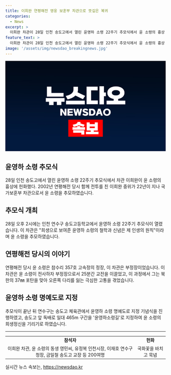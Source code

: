 ```yaml
---
title: 이희완 연평해전 영웅 보훈부 차관으로 뜻깊은 복귀
categories:
  - News
excerpt: >
  이희완 차관이 28일 인천 송도고에서 열린 윤영하 소령 22주기 추모식에서 윤 소령의 흉상 앞에 헌화하고 있다. 이날 차관은 윤영하 소령의 흉상에 헌화하며, 결코 잊지 않겠다고 다짐했다. 추모식에는 윤 소령의 동생과 인천시장, 연수구청장 등 200여명이 참석했고, 연수구는 윤 소령의 희생정신을 기리기 위해 윤영하 소령길을 지정했다. 이재호 청장은 윤영하 소령을 오래도록 기억하고 그의 희생정신을 기리길 고 말했다.
feature_text: >
  이희완 차관이 28일 인천 송도고에서 열린 윤영하 소령 22주기 추모식에서 윤 소령의 흉상 앞에 헌화하고 있다. 이날 차관은 윤영하 소령의 흉상에 헌화하며, 결코 잊지 않겠다고 다짐했다. 추모식에는 윤 소령의 동생과 인천시장, 연수구청장 등 200여명이 참석했고, 연수구는 윤 소령의 희생정신을 기리기 위해 윤영하 소령길을 지정했다. 이재호 청장은 윤영하 소령을 오래도록 기억하고 그의 희생정신을 기리길 고 말했다.
image: '/assets/img/newsdao_breakingnews.jpg'
---
```


<p><img src="/assets/img/newsdao_breakingnews.jpg" alt="pcversion 속보" /></p>

<h2 data-ke-size="size26">윤영하 소령 추모식</h2>

<p data-ke-size="size16">28일 인천 송도고에서 열린 윤영하 소령 22주기 추모식에서 차관 이희완이 윤 소령의 흉상에 헌화했다. 2002년 연평해전 당시 함께 전투를 친 이희완 중위가 22년이 지나 국가보훈부 차관으로서 윤 소령을 추모하였습니다.</p>

<h2 data-ke-size="size24">추모식 개최</h2>

<p data-ke-size="size16">28일 오후 2시에는 인천 연수구 송도고등학교에서 윤영하 소령 22주기 추모식이 열렸습니다. 이 차관은 "희생으로 보여준 윤영하 소령의 철학과 신념은 제 인생의 원칙"이라며 윤 소령을 추모하였습니다.</p>

<h2 data-ke-size="size24">연평해전 당시의 이야기</h2>

<p data-ke-size="size16">연평해전 당시 윤 소령은 참수리 357호 고속정의 정장, 이 차관은 부정장이었습니다. 이 차관은 윤 소령이 전사하자 부정장으로서 25분간 교전을 이끌었고, 이 과정에서 그는 북한의 37㎜ 포탄을 맞아 오른쪽 다리를 잃는 극심한 고통을 겪었습니다.</p>

<h2 data-ke-size="size24">윤영하 소령 명예도로 지정</h2>

<p data-ke-size="size16">추모식이 끝난 뒤 연수구는 송도고 체육관에서 윤영하 소령 명예도로 지정 기념식을 진행하였고, 송도고 앞 독배로 일대 465m 구간을 '윤영하소령길'로 지정하여 윤 소령의 희생정신을 기리기로 하였습니다.</p>

<hr>

<table>
    <tr>
        <td style="text-align: center; height: 17px;"><b>참석자</b></td>
        <td style="text-align: center; height: 17px;"><b>헌화</b></td>
    </tr>
    <tr>
        <td style="text-align: center; height: 17px;">이희완 차관, 윤 소령의 동생 영민씨, 유정복 인천시장, 이재호 연수구청장, 금일철 송도고 교장 등 200여명</td>
        <td style="text-align: center; height: 17px;">국화꽃을 바치고 묵념</td>
    </tr>
</table>
실시간 뉴스 속보는, <a href="https://newsdao.kr" rel="dofollow">https://newsdao.kr</a>


